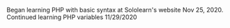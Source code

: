 Began learning PHP with basic syntax at Sololearn's website Nov 25, 2020. 
Continued learning PHP variables 11/29/2020
